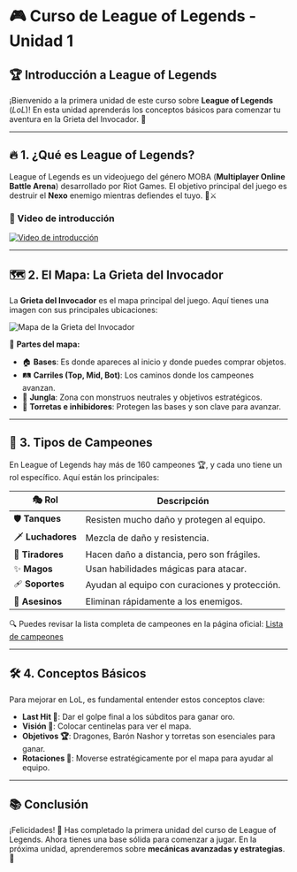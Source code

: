 # 🎮 Curso de League of Legends - Unidad 1

## 🏆 Introducción a League of Legends

¡Bienvenido a la primera unidad de este curso sobre **League of Legends** (_LoL_)! En esta unidad aprenderás los conceptos básicos para comenzar tu aventura en la Grieta del Invocador. 🌟

---

## 🔥 1. ¿Qué es League of Legends?

League of Legends es un videojuego del género MOBA (**Multiplayer Online Battle Arena**) desarrollado por Riot Games. El objetivo principal del juego es destruir el **Nexo** enemigo mientras defiendes el tuyo. 🏰⚔️

### 🎥 Video de introducción
[![Video de introducción](https://i.ytimg.com/vi/NyEsKiwjLfE/maxresdefault.jpg?sqp=-oaymwEmCIAKENAF8quKqQMa8AEB-AHUBoAC4AOKAgwIABABGGUgQyhGMA8=&rs=AOn4CLAE-eLetqT3evmWCmhHZSPkEPsamg)](https://youtu.be/R6m-6BBRtUU?si=JQdPW3yH50v8KMK1)

---

## 🗺️ 2. El Mapa: La Grieta del Invocador

La **Grieta del Invocador** es el mapa principal del juego. Aquí tienes una imagen con sus principales ubicaciones:

![Mapa de la Grieta del Invocador](https://wiki.leagueoflegends.com/en-us/images/thumb/Summoner%27s_Rift_Update_Map.png/350px-Summoner%27s_Rift_Update_Map.png?e0bb4)

📌 **Partes del mapa:**
- 🏠 **Bases**: Es donde apareces al inicio y donde puedes comprar objetos.
- 🛤 **Carriles (Top, Mid, Bot)**: Los caminos donde los campeones avanzan.
- 🌿 **Jungla**: Zona con monstruos neutrales y objetivos estratégicos.
- 🏰 **Torretas e inhibidores**: Protegen las bases y son clave para avanzar.

---

## 🏹 3. Tipos de Campeones

En League of Legends hay más de 160 campeones 🏆, y cada uno tiene un rol específico. Aquí están los principales:

| 🎭 Rol | Descripción |
|--------|------------|
| 🛡 **Tanques** | Resisten mucho daño y protegen al equipo. |
| 🗡 **Luchadores** | Mezcla de daño y resistencia. |
| 🎯 **Tiradores** | Hacen daño a distancia, pero son frágiles. |
| ✨ **Magos** | Usan habilidades mágicas para atacar. |
| 🩹 **Soportes** | Ayudan al equipo con curaciones y protección. |
| 🔪 **Asesinos** | Eliminan rápidamente a los enemigos. |

🔍 Puedes revisar la lista completa de campeones en la página oficial: [Lista de campeones](https://www.leagueoflegends.com/es-mx/champions/)

---

## 🛠️ 4. Conceptos Básicos

Para mejorar en LoL, es fundamental entender estos conceptos clave:

- **Last Hit 🎯**: Dar el golpe final a los súbditos para ganar oro.
- **Visión 👀**: Colocar centinelas para ver el mapa.
- **Objetivos 🏆**: Dragones, Barón Nashor y torretas son esenciales para ganar.
- **Rotaciones 🔄**: Moverse estratégicamente por el mapa para ayudar al equipo.

---

## 📚 Conclusión

¡Felicidades! 🎉 Has completado la primera unidad del curso de League of Legends. Ahora tienes una base sólida para comenzar a jugar. En la próxima unidad, aprenderemos sobre **mecánicas avanzadas y estrategias**. 🚀